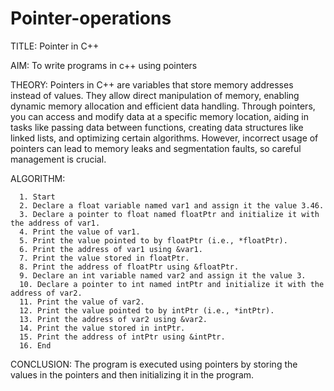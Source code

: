 # Pointer-operations

TITLE: Pointer in C++

AIM: To write programs in c++ using pointers

THEORY: Pointers in C++ are variables that store memory addresses instead of values. They allow direct manipulation of memory, enabling dynamic memory allocation and efficient data handling. Through pointers, you can access and modify data at a specific memory location, aiding in tasks like passing data between functions, creating data structures like linked lists, and optimizing certain algorithms. However, incorrect usage of pointers can lead to memory leaks and segmentation faults, so careful management is crucial.

ALGORITHM:

      1. Start
      2. Declare a float variable named var1 and assign it the value 3.46.
      3. Declare a pointer to float named floatPtr and initialize it with the address of var1.
      4. Print the value of var1.
      5. Print the value pointed to by floatPtr (i.e., *floatPtr).
      6. Print the address of var1 using &var1.
      7. Print the value stored in floatPtr.
      8. Print the address of floatPtr using &floatPtr.
      9. Declare an int variable named var2 and assign it the value 3.
      10. Declare a pointer to int named intPtr and initialize it with the address of var2.
      11. Print the value of var2.
      12. Print the value pointed to by intPtr (i.e., *intPtr).
      13. Print the address of var2 using &var2.
      14. Print the value stored in intPtr.
      15. Print the address of intPtr using &intPtr.
      16. End
CONCLUSION: The program is executed using pointers by storing the values in the pointers and then initializing it in the program.
